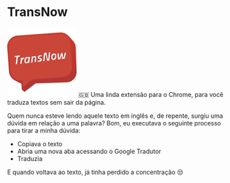 # TransNow
![TransNow](https://raw.githubusercontent.com/alissonzampietro/TransNow/master/images/160.png)
 :gb: Uma linda extensão para o Chrome, para você traduza textos sem sair da página.
 
Quem nunca esteve lendo aquele texto em inglês e, de repente, surgiu uma dúvida em relação a uma palavra? Bom, eu executava o seguinte processo para tirar a minha dúvida:

 - Copiava o texto
 - Abria uma nova aba acessando o Google Tradutor
 - Traduzia

E quando voltava ao texto, já tinha perdido a concentração :unamused:

